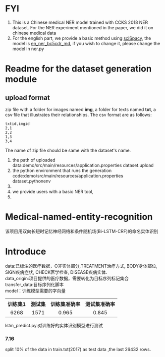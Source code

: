 # FYI 
1. This is a Chinese medical NER model trained with CCKS 2018 NER dataset.
For the NER experiment mentioned in the paper, we did it on chinese medical data
2. For the english part, we provide a basic method using [sciSpacy](), the model is 
    [en_ner_bc5cdr_md](), if you wish to change it, please change the model in ner.py

# Readme for the dataset generation module
## upload format
zip file with a folder for images named **img**, a folder for texts named **txt**, a csv file that illustrates their relationships. The csv format are as follows:
```
txtid,imgid
2,1 
2,2  
1,3  
3,4  
```
The name of zip file should be same with the dataset's name. 
1. the path of uploaded data:demo/src/main/resources/application.properties dataset.upload
2. the python environment that runs the generation code:demo/src/main/resources/application.properties dataset.pythonenv
3. 
4. we provide users with a basic NER tool, 
5. 


# Medical-named-entity-recognition
该项目用双向长短时记忆神经网络和条件随机场(Bi-LSTM-CRF)的命名实体识别


# Introduce
data:已标注的医疗数据，O非实体部分,TREATMENT治疗方式, BODY身体部位, SIGN疾病症状, CHECK医学检查, DISEASE疾病实体.  
data_origin:项目提供的医疗数据，需要转化为目标序列标记集合  
transfer_data:目标序列化脚本  
model：训练模型需要的字向量  
<table>
    <tr>
        <th>训练集1</th>
        <th>测试集</th>
        <th>训练集准确率</th>
        <th>测试集准确率</th>
    </tr>
    <tr align="center">
        <td>6268</td>
        <td>1571</td>
        <td>0.965</td>
        <td>0.845</td>
    </tr>
</table>    
 lstm_predict.py:对训练好的实体识别模型进行测试 


### 7.16 
split 10% of the data in train.txt(2017) as test data ,the last 26432 rows.
 
